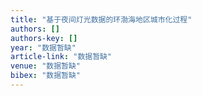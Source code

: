 ```yaml
---
title: "基于夜间灯光数据的环渤海地区城市化过程"
authors: []
authors-key: []
year: "数据暂缺"
article-link: "数据暂缺"
venue: "数据暂缺"
bibex: "数据暂缺"
---
```

